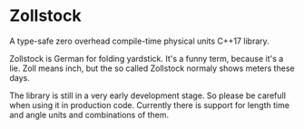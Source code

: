 # Zollstock
A type-safe zero overhead compile-time physical units C++17 library.

Zollstock is German for folding yardstick. It's a funny term, because it's a lie. Zoll means inch, but the so called Zollstock normaly shows meters these days.

The library is still in a very early development stage. So please be carefull when using it in production code.
Currently there is support for length time and angle units and combinations of them.
